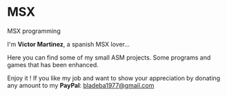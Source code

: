 # MSX
MSX programming

I'm **Victor Martinez**, a spanish MSX lover...

Here you can find some of my small ASM projects. Some programs and games that has been enhanced.

Enjoy it !
If you like my job and want to show your
appreciation by donating any amount to my
**PayPal**: [bladeba1977@gmail.com](https://paypal.me/bladeba1977)



